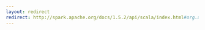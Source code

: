 ```yaml
---
layout: redirect
redirect: http://spark.apache.org/docs/1.5.2/api/scala/index.html#org.apache.spark.ml.feature.Binarizer
---
```

